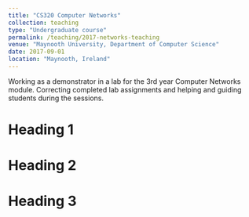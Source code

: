 ```yaml
---
title: "CS320 Computer Networks"
collection: teaching
type: "Undergraduate course"
permalink: /teaching/2017-networks-teaching
venue: "Maynooth University, Department of Computer Science"
date: 2017-09-01
location: "Maynooth, Ireland"
---
```


Working as a demonstrator in a lab for the 3rd year Computer Networks module. Correcting completed lab assignments and helping and guiding students during the sessions.

Heading 1
======

Heading 2
======

Heading 3
======
